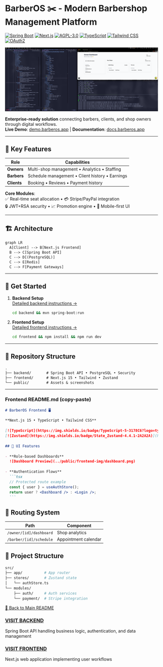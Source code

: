 # BarberOS ✂️ - Modern Barbershop Management Platform

[![Spring Boot](https://img.shields.io/badge/Spring_Boot-3-6DB33F?logo=spring)](https://spring.io/) [![Next.js](https://img.shields.io/badge/Next.js-15-000000?logo=next.js)](https://nextjs.org/) [![AGPL-3.0](https://img.shields.io/badge/License-AGPL--3.0-blue)](LICENSE) [![TypeScript](https://img.shields.io/badge/TypeScript-5-3178C6?logo=typescript)](https://www.typescriptlang.org/) [![Tailwind CSS](https://img.shields.io/badge/Tailwind_CSS-3.4-06B6D4?logo=tailwindcss)](https://tailwindcss.com/) [![OAuth2](https://img.shields.io/badge/OAuth_2.0-✅-EB5424?logo=openid)](https://oauth.net/2/)

![Platform Overview](public/landing-img/fullstack-owner-dashboard.png)

**Enterprise-ready solution** connecting barbers, clients, and shop owners through digital workflows.  
**Live Demo**: [demo.barberos.app](https://your-demo-link.com) | **Documentation**: [docs.barberos.app](https://your-docs-link.com)

---

## 🌟 Key Features

| Role        | Capabilities                                    |
| ----------- | ----------------------------------------------- |
| **Owners**  | Multi-shop management • Analytics • Staffing    |
| **Barbers** | Schedule management • Client history • Earnings |
| **Clients** | Booking • Reviews • Payment history             |

**Core Modules**:  
✅ Real-time seat allocation • 💳 Stripe/PayPal integration  
🔒 JWT+RSA security • 📈 Promotion engine • 📱 Mobile-first UI

---

## 🏗 Architecture

```mermaid
graph LR
  A[Client] --> B[Next.js Frontend]
  B --> C[Spring Boot API]
  C --> D[(PostgreSQL)]
  C --> E[Redis]
  C --> F[Payment Gateways]
```

---

## 🚀 Get Started

1. **Backend Setup**  
   [Detailed backend instructions →](backend/README.md)

   ```bash
   cd backend && mvn spring-boot:run
   ```

2. **Frontend Setup**  
   [Detailed frontend instructions →](frontend/README.md)
   ```bash
   cd frontend && npm install && npm run dev
   ```

---

## 📂 Repository Structure

```
.
├── backend/       # Spring Boot API • PostgreSQL • Security
├── frontend/      # Next.js 15 • Tailwind • Zustand
└── public/        # Assets & screenshots
```

---

### **Frontend README.md** (copy-paste)

````markdown
# BarberOS Frontend 🖥️

**Next.js 15 • TypeScript • Tailwind CSS**

[![TypeScript](https://img.shields.io/badge/TypeScript-5-3178C6?logo=typescript)](https://typescriptlang.org)  
[![Zustand](https://img.shields.io/badge/State_Zustand-4.4.1-2A2A2A)](https://zustand-demo.pmnd.rs/)

## 🌈 UI Features

- **Role-based Dashboards**  
  ![Dashboard Preview](../public/frontend-img/dashboard.png)

- **Authentication Flows**
  ```tsx
  // Protected route example
  const { user } = useAuthStore();
  return user ? <Dashboard /> : <Login />;
  ```
````

## 🚦 Routing System

| Path                    | Component            |
| ----------------------- | -------------------- |
| `/owner/[id]/dashboard` | Shop analytics       |
| `/barber/[id]/schedule` | Appointment calendar |

## 🧱 Project Structure

```bash
src/
├── app/          # App router
├── stores/       # Zustand state
│   └── authStore.ts
└── modules/
    ├── auth/     # Auth services
    └── payment/  # Stripe integration
```

[🔼 Back to Main README](../README.md)

### [VISIT BACKEND](backend/)

Spring Boot API handling business logic, authentication, and data management

### [VISIT FRONTEND](frontend/)

Next.js web application implementing user workflows
